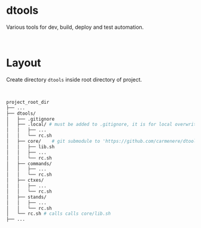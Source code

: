 # dtools
Various tools for dev, build, deploy and test automation.

<br>

# Layout
Create directory `dtools` inside root directory of project.<br>

<br>

```bash
project_root_dir
├── ...
├── dtools/
│   ├── .gitignore
│   ├── .local/ # must be added to .gitignore, it is for local overwriting
│   │   ├── ...
│   │   └── rc.sh
│   ├── core/    # git submodule to 'https://github.com/carmenere/dtools' project
│   │   ├── lib.sh
│   │   ├── ...
│   │   └── rc.sh
│   ├── commands/
│   │   ├── ...
│   │   └── rc.sh
│   ├── ctxes/
│   │   ├── ...
│   │   └── rc.sh
│   ├── stands/
│   │   ├── ...
│   │   └── rc.sh
│   └── rc.sh # calls calls core/lib.sh
├── ...
```